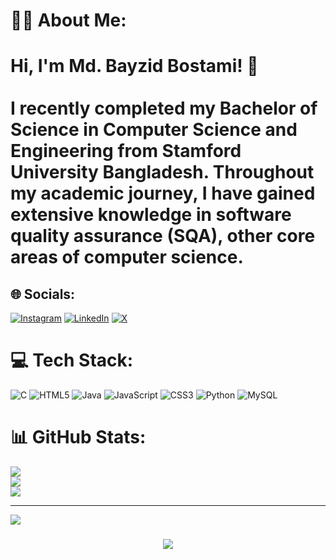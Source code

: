 # 👩‍💻  About Me:
# Hi, I'm Md. Bayzid Bostami! 👋<br><br>I recently completed my **Bachelor of Science in Computer Science and Engineering** from **Stamford University Bangladesh**. Throughout my academic journey, I have gained extensive knowledge in  **software quality assurance (SQA)**, other core areas of computer science.


## 🌐 Socials:
[![Instagram](https://img.shields.io/badge/Instagram-%23E4405F.svg?logo=Instagram&logoColor=white)](https://instagram.com/bayzid_000) [![LinkedIn](https://img.shields.io/badge/LinkedIn-%230077B5.svg?logo=linkedin&logoColor=white)](https://linkedin.com/in/bayzid-bostami-580a51211) [![X](https://img.shields.io/badge/X-black.svg?logo=X&logoColor=white)](https://x.com/@Bayzid_007) 

# 💻 Tech Stack:
![C](https://img.shields.io/badge/c-%2300599C.svg?style=for-the-badge&logo=c&logoColor=white) ![HTML5](https://img.shields.io/badge/html5-%23E34F26.svg?style=for-the-badge&logo=html5&logoColor=white) ![Java](https://img.shields.io/badge/java-%23ED8B00.svg?style=for-the-badge&logo=openjdk&logoColor=white) ![JavaScript](https://img.shields.io/badge/javascript-%23323330.svg?style=for-the-badge&logo=javascript&logoColor=%23F7DF1E) ![CSS3](https://img.shields.io/badge/css3-%231572B6.svg?style=for-the-badge&logo=css3&logoColor=white) ![Python](https://img.shields.io/badge/python-3670A0?style=for-the-badge&logo=python&logoColor=ffdd54) ![MySQL](https://img.shields.io/badge/mysql-4479A1.svg?style=for-the-badge&logo=mysql&logoColor=white)
# 📊 GitHub Stats:
![](https://github-readme-stats.vercel.app/api?username=bayzid2&theme=dark&hide_border=false&include_all_commits=true&count_private=true)<br/>
![](https://github-readme-streak-stats.herokuapp.com/?user=bayzid2&theme=dark&hide_border=false)<br/>
![](https://github-readme-stats.vercel.app/api/top-langs/?username=bayzid2&theme=dark&hide_border=false&include_all_commits=true&count_private=true&layout=compact)

---
[![](https://visitcount.itsvg.in/api?id=bayzid2&icon=0&color=0)](https://visitcount.itsvg.in)

<!-- Proudly created with GPRM ( https://gprm.itsvg.in ) -->

###

<div align="center">
  <img src="https://visitor-badge.laobi.icu/badge?page_id=Bayzid2&"  />
</div>

###
